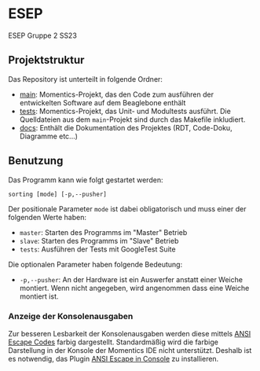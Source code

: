 # ESEP

ESEP Gruppe 2 SS23

## Projektstruktur

Das Repository ist unterteilt in folgende Ordner:

- [main](/main/): Momentics-Projekt, das den Code zum ausführen der entwickelten Software auf dem Beaglebone enthält
- [tests](/tests/): Momentics-Projekt, das Unit- und Modultests ausführt. Die Quelldateien aus dem `main`-Projekt sind durch das Makefile inkludiert.
- [docs](/docs/): Enthält die Dokumentation des Projektes (RDT, Code-Doku, Diagramme etc...)

## Benutzung

Das Programm kann wie folgt gestartet werden:

```shell
sorting [mode] [-p,--pusher]
```

Der positionale Parameter `mode` ist dabei obligatorisch und muss einer der folgenden Werte haben:

- `master`: Starten des Programms im "Master" Betrieb
- `slave`: Starten des Programms im "Slave" Betrieb
- `tests`: Ausführen der Tests mit GoogleTest Suite

Die optionalen Parameter haben folgende Bedeutung:

- `-p,--pusher`: An der Hardware ist ein Auswerfer anstatt einer Weiche montiert. Wenn nicht angegeben, wird angenommen dass eine Weiche montiert ist.

### Anzeige der Konsolenausgaben

Zur besseren Lesbarkeit der Konsolenausgaben werden diese mittels [ANSI Escape Codes](https://gist.github.com/fnky/458719343aabd01cfb17a3a4f7296797) farbig dargestellt. Standardmäßig wird die farbige Darstellung in der Konsole der Momentics IDE nicht unterstützt. Deshalb ist es notwendig, das Plugin [ANSI Escape in Console](https://marketplace.eclipse.org/content/ansi-escape-console) zu installieren.

